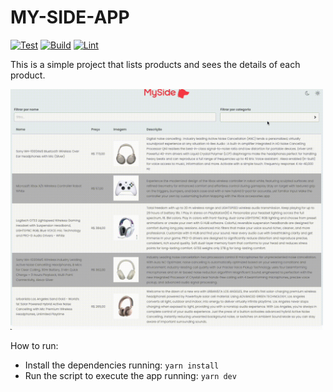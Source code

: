 # MY-SIDE-APP

[![Test](https://github.com/emirdeliz/my-side/actions/workflows/test.yml/badge.svg)](https://github.com/emirdeliz/my-side/actions/workflows/test.yml)
[![Build](https://github.com/emirdeliz/my-side/actions/workflows/build.yml/badge.svg)](https://github.com/emirdeliz/my-side/actions/workflows/build.yml)
[![Lint](https://github.com/emirdeliz/my-side/actions/workflows/lint.yml/badge.svg)](https://github.com/emirdeliz/my-side/actions/workflows/lint.yml)

This is a simple project that lists products and sees the details of each product.

<img src="https://raw.githubusercontent.com/emirdeliz/my-side/main/docs/demo.gif" width="500" height="auto" alt="MySide"/>

How to run:
- Install the dependencies running: ```yarn install```
- Run the script to execute the app running: ```yarn dev```